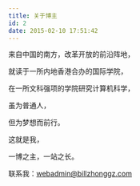 ```yaml
---
title: 关于博主
id: 2
date: 2015-02-10 17:51:42
---
```


来自中国的南方，改革开放的前沿阵地，

就读于一所内地香港合办的国际学院，

在一所文科强项的学院研究计算机科学，

虽为普通人，

但为梦想而前行。

这就是我，

一博之主，一站之长。

联系我：[webadmin@billzhonggz.com](mailto:webadmin@billzhonggz.com "webadmin@billzhonggz.com")